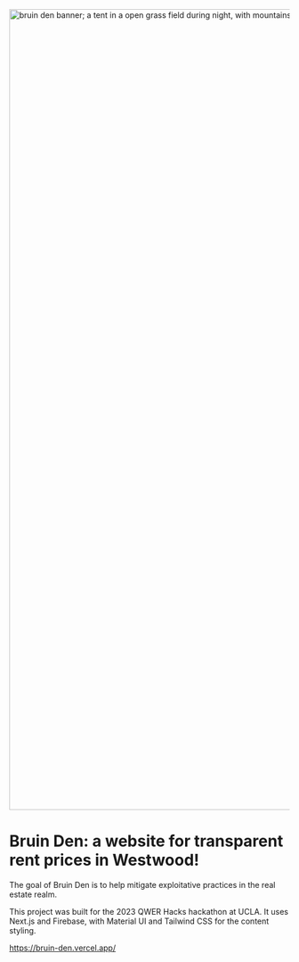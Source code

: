 <img width="1437" alt="bruin den banner; a tent in a open grass field during night, with mountains and stars in the background" src="https://user-images.githubusercontent.com/98000677/215346474-07bfc930-09d6-47fb-b896-ba5bcbef299c.png">

# Bruin Den: a website for transparent rent prices in Westwood!

The goal of Bruin Den is to help mitigate exploitative practices in the real estate realm.

This project was built for the 2023 QWER Hacks hackathon at UCLA. It uses Next.js and Firebase, with Material UI and Tailwind CSS for the content styling.

https://bruin-den.vercel.app/
